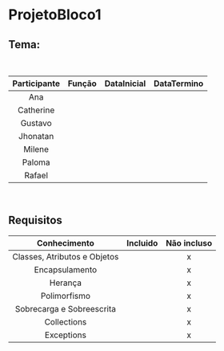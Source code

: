 # ProjetoBloco1

## Tema:
<br>

Participante | Função | DataInicial | DataTermino
:-----------: | :-----------: | :-----------: | :-----------: 
|Ana |||
|Catherine|||
|Gustavo|||
|Jhonatan|||
|Milene|||
|Paloma|||
|Rafael|||

<br>

## Requisitos

Conhecimento | Incluido | Não incluso
:---: | :---: | :----:
Classes, Atributos e Objetos | | x 
Encapsulamento | | x
 Herança | | x
Polimorfismo | | x
Sobrecarga e Sobreescrita | |  x
Collections | |x
Exceptions | | x
